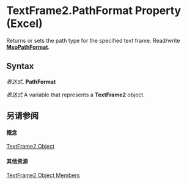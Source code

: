 
# TextFrame2.PathFormat Property (Excel)

Returns or sets the path type for the specified text frame. Read/write  **[MsoPathFormat](http://msdn.microsoft.com/library/744f8ecf-7a08-4bd3-eb8d-1dde193d71b4%28Office.15%29.aspx)**.


## Syntax

 _表达式_. **PathFormat**

 _表达式_ A variable that represents a **TextFrame2** object.


## 另请参阅


#### 概念


[TextFrame2 Object](66ba23e5-9b15-b954-a1db-1bd19b4eb90d.md)
#### 其他资源


[TextFrame2 Object Members](http://msdn.microsoft.com/library/04f18e2a-8a83-b077-fe38-4bb56edce5a7%28Office.15%29.aspx)